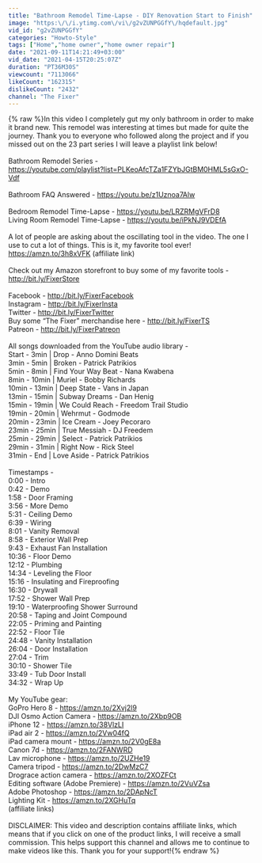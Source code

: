 ```yaml
---
title: "Bathroom Remodel Time-Lapse - DIY Renovation Start to Finish"
image: "https:\/\/i.ytimg.com\/vi\/g2vZUNPGGfY\/hqdefault.jpg"
vid_id: "g2vZUNPGGfY"
categories: "Howto-Style"
tags: ["Home","home owner","home owner repair"]
date: "2021-09-11T14:21:49+03:00"
vid_date: "2021-04-15T20:25:07Z"
duration: "PT36M30S"
viewcount: "7113066"
likeCount: "162315"
dislikeCount: "2432"
channel: "The Fixer"
---
```

{% raw %}In this video I completely gut my only bathroom in order to make it brand new.  This remodel was interesting at times but made for quite the journey.  Thank you to everyone who followed along the project and if you missed out on the 23 part series I will leave a playlist link below!<br /><br />Bathroom Remodel Series -<br /><a rel="nofollow" target="blank" href="https://youtube.com/playlist?list=PLKeoAfcTZa1FZYbJGtBM0HML5sGxO-Vdf">https://youtube.com/playlist?list=PLKeoAfcTZa1FZYbJGtBM0HML5sGxO-Vdf</a><br /><br />Bathroom FAQ Answered - <a rel="nofollow" target="blank" href="https://youtu.be/z1Uznoa7Alw">https://youtu.be/z1Uznoa7Alw</a><br /><br />Bedroom Remodel Time-Lapse - <a rel="nofollow" target="blank" href="https://youtu.be/LRZRMgVFrD8">https://youtu.be/LRZRMgVFrD8</a><br />Living Room Remodel Time-Lapse - <a rel="nofollow" target="blank" href="https://youtu.be/iPkNJ9VDEfA">https://youtu.be/iPkNJ9VDEfA</a><br /><br />A lot of people are asking about the oscillating tool in the video.  The one I use to cut a lot of things.  This is it, my favorite tool ever!  <a rel="nofollow" target="blank" href="https://amzn.to/3h8xVFK">https://amzn.to/3h8xVFK</a> (affiliate link)<br /><br />Check out my Amazon storefront to buy some of my favorite tools - <a rel="nofollow" target="blank" href="http://bit.ly/FixerStore">http://bit.ly/FixerStore</a><br /><br />Facebook - <a rel="nofollow" target="blank" href="http://bit.ly/FixerFacebook">http://bit.ly/FixerFacebook</a><br />Instagram - <a rel="nofollow" target="blank" href="http://bit.ly/FixerInsta">http://bit.ly/FixerInsta</a><br />Twitter - <a rel="nofollow" target="blank" href="http://bit.ly/FixerTwitter">http://bit.ly/FixerTwitter</a><br />Buy some “The Fixer” merchandise here - <a rel="nofollow" target="blank" href="http://bit.ly/FixerTS">http://bit.ly/FixerTS</a><br />Patreon - <a rel="nofollow" target="blank" href="http://bit.ly/FixerPatreon">http://bit.ly/FixerPatreon</a><br /><br />All songs downloaded from the YouTube audio library -<br />Start - 3min | Drop - Anno Domini Beats<br />3min - 5min | Broken - Patrick Patrikios<br />5min - 8min | Find Your Way Beat - Nana Kwabena<br />8min - 10min | Muriel - Bobby Richards<br />10min - 13min | Deep State - Vans in Japan<br />13min - 15min | Subway Dreams - Dan Henig<br />15min - 19min | We Could Reach - Freedom Trail Studio<br />19min - 20min | Wehrmut - Godmode<br />20min - 23min | Ice Cream - Joey Pecoraro<br />23min - 25min | True Messiah - DJ Freedem<br />25min - 29min | Select - Patrick Patrikios<br />29min - 31min | Right Now - Rick Steel<br />31min - End | Love Aside - Patrick Patrikios<br /><br />Timestamps - <br />0:00 - Intro<br />0:42 - Demo<br />1:58 - Door Framing<br />3:56 - More Demo<br />5:31 - Ceiling Demo<br />6:39 - Wiring<br />8:01 - Vanity Removal<br />8:58 - Exterior Wall Prep<br />9:43 - Exhaust Fan Installation<br />10:36 - Floor Demo<br />12:12 - Plumbing<br />14:34 - Leveling the Floor<br />15:16 - Insulating and Fireproofing<br />16:30 - Drywall<br />17:52 - Shower Wall Prep<br />19:10 - Waterproofing Shower Surround<br />20:58 - Taping and Joint Compound<br />22:05 - Priming and Painting<br />22:52 - Floor Tile<br />24:48 - Vanity Installation<br />26:04 - Door Installation<br />27:04 - Trim<br />30:10 - Shower Tile<br />33:49 - Tub Door Install<br />34:32 - Wrap Up<br /><br />My YouTube gear:<br />GoPro Hero 8 - <a rel="nofollow" target="blank" href="https://amzn.to/2Xvj2l9">https://amzn.to/2Xvj2l9</a><br />DJI Osmo Action Camera - <a rel="nofollow" target="blank" href="https://amzn.to/2Xbp9OB">https://amzn.to/2Xbp9OB</a><br />iPhone 12 - <a rel="nofollow" target="blank" href="https://amzn.to/38VlzLI">https://amzn.to/38VlzLI</a><br />iPad air 2 - <a rel="nofollow" target="blank" href="https://amzn.to/2Vw04fQ">https://amzn.to/2Vw04fQ</a><br />iPad camera mount - <a rel="nofollow" target="blank" href="https://amzn.to/2V0gE8a">https://amzn.to/2V0gE8a</a><br />Canon 7d - <a rel="nofollow" target="blank" href="https://amzn.to/2FANWRD">https://amzn.to/2FANWRD</a><br />Lav microphone - <a rel="nofollow" target="blank" href="https://amzn.to/2UZHe19">https://amzn.to/2UZHe19</a><br />Camera tripod - <a rel="nofollow" target="blank" href="https://amzn.to/2DwMzC7">https://amzn.to/2DwMzC7</a><br />Drograce action camera - <a rel="nofollow" target="blank" href="https://amzn.to/2XOZFCt">https://amzn.to/2XOZFCt</a><br />Editing software (Adobe Premiere) - <a rel="nofollow" target="blank" href="https://amzn.to/2VuVZsa">https://amzn.to/2VuVZsa</a><br />Adobe Photoshop - <a rel="nofollow" target="blank" href="https://amzn.to/2DApNcT">https://amzn.to/2DApNcT</a><br />Lighting Kit - <a rel="nofollow" target="blank" href="https://amzn.to/2XGHuTq">https://amzn.to/2XGHuTq</a><br />(affiliate links)<br /><br />DISCLAIMER:  This video and description contains affiliate links, which means that if you click on one of the product links, I will receive a small commission.  This helps support this channel and allows me to continue to make videos like this.  Thank you for your support!{% endraw %}
